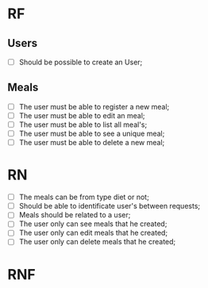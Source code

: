 # RF

## Users
- [ ] Should be possible to create an User;


## Meals
- [ ] The user must be able to register a new meal;
- [ ] The user must be able to edit an meal;
- [ ] The user must be able to list all  meal's;
- [ ] The user must be able to see a unique meal;
- [ ] The user must be able to delete a new meal;

# RN 
- [ ] The meals can be from type diet or not;
- [ ] Should be able to identificate user's between requests;
- [ ] Meals should be related to a user;
- [ ] The user only can see meals that he created;
- [ ] The user only can edit meals that he created;
- [ ] The user only can delete meals that he created;

# RNF
